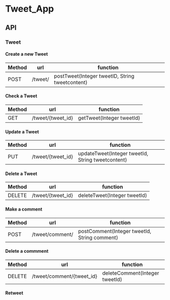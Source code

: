 # Tweet_App

## API

### Tweet

#### Create a new Tweet

|  Method   | url  | function |
|  ----     | ----  | ---- |
| POST      | /tweet/ | postTweet(Integer tweetID, String tweetcontent)|

#### Check a Tweet

|  Method   | url  |function |
|  ----     | ----  |  ----  |
|  GET     | /tweet/{tweet_id}| getTweet(Integer tweetId)|

#### Update a Tweet

|  Method   | url  |function |
|  ----     | ----  |  ----  |
|  PUT     | /tweet/{tweet_id}| updateTweet(Integer tweetId, String tweetcontent)|

#### Delete a Tweet

|  Method   | url  |function |
|  ----     | ----  |  ----  |
|  DELETE     | /tweet/{tweet_id}| deleteTweet(Integer tweetId)|

#### Make a comment

|  Method   | url  |function |
|  ----     | ----  |  ----  |
|  POST     | /tweet/comment/| postComment(Integer tweetId, String comment)|

#### Delete a commment

|  Method   | url  |function |
|  ----     | ----  |  ----  |
|  DELETE     | /tweet/comment/{tweet_id}| deleteComment(Integer tweetId)|

#### Retweet



